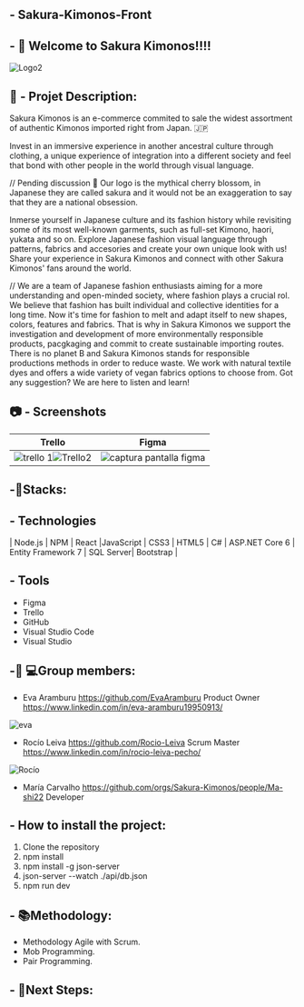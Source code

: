 ## - Sakura-Kimonos-Front

## - :kimono: Welcome to Sakura Kimonos!!!!


 
 
 ![Logo2](https://user-images.githubusercontent.com/117834362/226330681-081587bb-72b8-4934-b24a-83facc68daf8.png)
 
 
 
 
 
 
 
 ## :memo: - Projet Description: 
 
 Sakura Kimonos is an e-commerce commited to sale the widest assortment of authentic Kimonos imported right from Japan. :jp:

Invest in an immersive experience in another ancestral culture through clothing, a unique experience of integration into a different society and feel that bond with other people in the world through visual language.

// Pending discussion
 :cherry_blossom: Our logo is the mythical cherry blossom, in Japanese they are called sakura and it would not be an exaggeration to say that they are a national obsession.
 
 
  Inmerse yourself in Japanese culture and its fashion history while revisiting some of its most well-known garments, such as full-set Kimono, haori, yukata and so on. Explore Japanese fashion visual language through patterns, fabrics and accesories and create your own unique look with us! Share your experience in Sakura Kimonos and connect with other Sakura Kimonos' fans around the world. 

// We are a team of Japanese fashion enthusiasts aiming for a more understanding and open-minded society, where fashion plays a crucial rol. We believe that fashion has built individual and collective identities for a long time. Now it's time for fashion to melt and adapt itself to new shapes, colors, features and fabrics. That is why in Sakura Kimonos we support the investigation and development of more environmentally responsible products, pacgkaging and commit to create sustainable importing routes. There is no planet B and Sakura Kimonos stands for responsible productions methods in order to reduce waste. We work with natural textile dyes and offers a wide variety of vegan fabrics options to choose from. Got any suggestion? We are here to listen and learn!  


## :camera: - Screenshots

| Trello | Figma | 
| :---: | :---: | 
|![trello 1](https://user-images.githubusercontent.com/117834362/226338848-e378b190-d101-45e2-90cc-6d32109708ba.png)![Trello2](https://user-images.githubusercontent.com/117834362/226338858-217b42e2-1a26-43fb-a36d-f39338b2206e.png)|![captura pantalla figma](https://user-images.githubusercontent.com/117834362/226335880-87d67bda-3a21-434f-bff6-be912b19f6c5.png)|



## -🔧Stacks:


## - Technologies


 | Node.js | NPM | React |JavaScript | CSS3 | HTML5 | C# | ASP.NET Core 6 | Entity Framework 7 | SQL Server| Bootstrap |


## - Tools

- Figma
- Trello
- GitHub
- Visual Studio Code
- Visual Studio



## -👩‍ 💻Group members:

- Eva Aramburu  https://github.com/EvaAramburu Product Owner https://www.linkedin.com/in/eva-aramburu19950913/

![eva](https://user-images.githubusercontent.com/117834362/226352556-735936b9-3ead-40a8-ba5f-1450dfbbab9c.png)

- Rocío Leiva https://github.com/Rocio-Leiva Scrum Master https://www.linkedin.com/in/rocio-leiva-pecho/

![Rocío](https://user-images.githubusercontent.com/117834362/226356178-2aa06f95-88f3-473d-8bca-db5c61558260.jpg)

- María Carvalho https://github.com/orgs/Sakura-Kimonos/people/Ma-shi22 Developer




## - How to install the project:

1) Clone the repository
2) npm install
3) npm install -g json-server
4) json-server --watch ./api/db.json
5) npm run dev




## - 📚Methodology:

- Methodology Agile with Scrum.
- Mob Programming.
- Pair Programming.



## - 🧪Next Steps:




